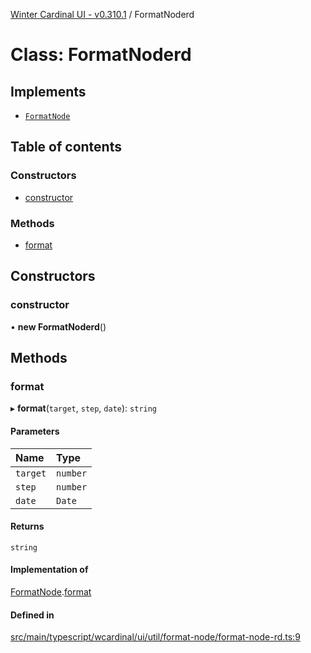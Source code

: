 [Winter Cardinal UI - v0.310.1](../index.md) / FormatNoderd

# Class: FormatNoderd

## Implements

- [`FormatNode`](../interfaces/FormatNode.md)

## Table of contents

### Constructors

- [constructor](FormatNoderd.md#constructor)

### Methods

- [format](FormatNoderd.md#format)

## Constructors

### constructor

• **new FormatNoderd**()

## Methods

### format

▸ **format**(`target`, `step`, `date`): `string`

#### Parameters

| Name | Type |
| :------ | :------ |
| `target` | `number` |
| `step` | `number` |
| `date` | `Date` |

#### Returns

`string`

#### Implementation of

[FormatNode](../interfaces/FormatNode.md).[format](../interfaces/FormatNode.md#format)

#### Defined in

[src/main/typescript/wcardinal/ui/util/format-node/format-node-rd.ts:9](https://github.com/winter-cardinal/winter-cardinal-ui/blob/v0.310.1/src/main/typescript/wcardinal/ui/util/format-node/format-node-rd.ts#L9)
